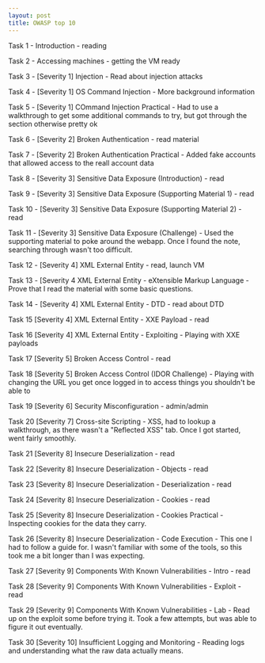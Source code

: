 ```yaml
---
layout: post
title: OWASP top 10
---
```


Task 1 - Introduction - reading

Task 2 - Accessing machines - getting the VM ready

Task 3 - [Severity 1] Injection - Read about injection attacks

Task 4 - [Severity 1] OS Command Injection - More background information

Task 5 - [Severity 1] COmmand Injection Practical - Had to use a walkthrough to get some additional commands to try, but got through the section otherwise pretty ok

Task 6 - [Severity 2] Broken Authentication - read material

Task 7 - [Severity 2] Broken Authentication Practical - Added fake accounts that allowed access to the reall account data

Task 8 - [Severity 3] Sensitive Data Exposure (Introduction) - read

Task 9 - [Severity 3] Sensitive Data Exposure (Supporting Material 1) - read

Task 10 - [Severity 3] Sensitive Data Exposure (Supporting Material 2) - read

Task 11 - [Severity 3] Sensitive Data Exposure (Challenge) - Used the supporting material to poke around the webapp. Once I found the note, searching through wasn't too difficult.

Task 12 - [Severity 4] XML External Entity - read, launch VM

Task 13 - [Severity 4 XML External Entity - eXtensible Markup Language - Prove that I read the material with some basic questions.

Task 14 - [Severity 4] XML External Entity - DTD - read about DTD

Task 15  [Severity 4] XML External Entity - XXE Payload - read

Task 16  [Severity 4] XML External Entity - Exploiting - Playing with XXE payloads

Task 17  [Severity 5] Broken Access Control - read

Task 18  [Severity 5] Broken Access Control (IDOR Challenge) - Playing with changing the URL you get once logged in to access things you shouldn't be able to

Task 19  [Severity 6] Security Misconfiguration - admin/admin

Task 20  [Severity 7] Cross-site Scripting - XSS, had to lookup a walkthrough, as there wasn't a "Reflected XSS" tab. Once I got started, went fairly smoothly.

Task 21  [Severity 8] Insecure Deserialization - read

Task 22  [Severity 8] Insecure Deserialization - Objects - read

Task 23  [Severity 8] Insecure Deserialization - Deserialization - read

Task 24  [Severity 8] Insecure Deserialization - Cookies - read

Task 25  [Severity 8] Insecure Deserialization - Cookies Practical - Inspecting cookies for the data they carry.

Task 26  [Severity 8] Insecure Deserialization - Code Execution - This one I had to follow a guide for. I wasn't familiar with some of the tools, so this took me a bit longer than I was expecting.

Task 27  [Severity 9] Components With Known Vulnerabilities - Intro - read

Task 28  [Severity 9] Components With Known Vulnerabilities - Exploit - read

Task 29  [Severity 9] Components With Known Vulnerabilities - Lab - Read up on the exploit some before trying it. Took a few attempts, but was able to figure it out eventually.

Task 30  [Severity 10] Insufficient Logging and Monitoring - Reading logs and understanding what the raw data actually means.
